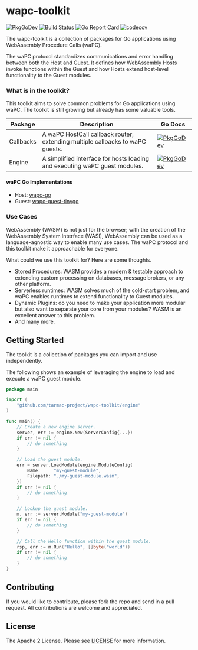 # wapc-toolkit

[![PkgGoDev](https://pkg.go.dev/badge/github.com/tarmac-project/wapc-toolkit)](https://pkg.go.dev/github.com/tarmac-project/wapc-toolkit)
[![Build Status](https://github.com/tarmac-project/wapc-toolkit/actions/workflows/build.yml/badge.svg)](https://github.com/tarmac-project/wapc-toolkit/actions/workflows/build.yml)
[![Go Report Card](https://goreportcard.com/badge/github.com/tarmac-project/wapc-toolkit)](https://goreportcard.com/report/github.com/tarmac-project/wapc-toolkit)
[![codecov](https://codecov.io/gh/tarmac-project/wapc-toolkit/graph/badge.svg?token=mysp7aUTWp)](https://codecov.io/gh/tarmac-project/wapc-toolkit)

The wapc-toolkit is a collection of packages for Go applications using WebAssembly Procedure Calls (waPC).

The waPC protocol standardizes communications and error handling between both the Host and Guest. It defines how WebAssembly Hosts invoke functions within the Guest and how Hosts extend host-level functionality to the Guest modules.

### What is in the toolkit?

This toolkit aims to solve common problems for Go applications using waPC. The toolkit is still growing but already has some valuable tools.

| Package | Description | Go Docs |
| --- | --- | --- |
| Callbacks | A waPC HostCall callback router, extending multiple callbacks to waPC guests. | [![PkgGoDev](https://pkg.go.dev/badge/github.com/tarmac-project/wapc-toolkit/callbacks)](https://pkg.go.dev/github.com/tarmac-project/wapc-toolkit/callbacks) |
| Engine | A simplified interface for hosts loading and executing waPC guest modules. | [![PkgGoDev](https://pkg.go.dev/badge/github.com/tarmac-project/wapc-toolkit/engine)](https://pkg.go.dev/github.com/tarmac-project/wapc-toolkit/engine) |

#### waPC Go Implementations

- Host: [wapc-go](https://github.com/wapc/wapc-go)
- Guest: [wapc-guest-tinygo](https://github.com/wapc/wapc-guest-tinygo)

### Use Cases

WebAssembly (WASM) is not just for the browser; with the creation of the WebAssembly System Interface (WASI), WebAssembly can be used as a language-agnostic way to enable many use cases. The waPC protocol and this toolkit make it approachable for everyone.

What could we use this toolkit for? Here are some thoughts.

- Stored Procedures: WASM provides a modern & testable approach to extending custom processing on databases, message brokers, or any other platform.
- Serverless runtimes: WASM solves much of the cold-start problem, and waPC enables runtimes to extend functionality to Guest modules.
- Dynamic Plugins: do you need to make your application more modular but also want to separate your core from your modules? WASM is an excellent answer to this problem.
- And many more.

## Getting Started

The toolkit is a collection of packages you can import and use independently.

The following shows an example of leveraging the engine to load and execute a waPC guest module.

```go
package main

import (
	"github.com/tarmac-project/wapc-toolkit/engine"
)

func main() {
	// Create a new engine server.
	server, err := engine.New(ServerConfig{...})
	if err != nil {
		// do something
	}

	// Load the guest module.
	err = server.LoadModule(engine.ModuleConfig{
		Name:     "my-guest-module",
		Filepath: "./my-guest-module.wasm",
	})
	if err != nil {
		// do something
	}

	// Lookup the guest module.
	m, err := server.Module("my-guest-module")
	if err != nil {
		// do something
	}

	// Call the Hello function within the guest module.
	rsp, err := m.Run("Hello", []byte("world"))
	if err != nil {
		// do something
	}
}
```

## Contributing

If you would like to contribute, please fork the repo and send in a pull request. All contributions are welcome and 
appreciated.

## License

The Apache 2 License. Please see [LICENSE](LICENSE) for more information.
